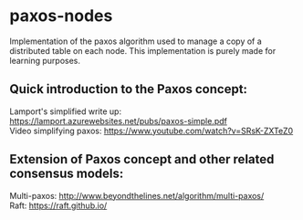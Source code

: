 # paxos-nodes
Implementation of the paxos algorithm used to manage a copy of a distributed table on each node. This implementation is purely made for learning purposes.

## Quick introduction to the Paxos concept:
Lamport's simplified write up: https://lamport.azurewebsites.net/pubs/paxos-simple.pdf  
Video simplifying paxos: https://www.youtube.com/watch?v=SRsK-ZXTeZ0  

## Extension of Paxos concept and other related consensus models:
Multi-paxos: http://www.beyondthelines.net/algorithm/multi-paxos/  
Raft: https://raft.github.io/  
